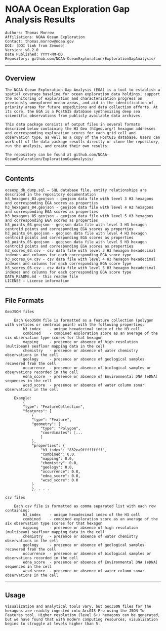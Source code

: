 # NOAA Ocean Exploration Gap Analysis Results

    Authors: Thomas Morrow
    Affiliations: NOAA Ocean Exploration  
    Contact: thomas.morrow@noaa.gov
    DOI: [DOI link from Zenodo]  
    Version: v0.2.0  
    Date Published: YYYY-MM-DD
    Repository: github.com/NOAA-OceanExploration/ExplorationGapAnalysis/

---

##  Overview

    The NOAA Ocean Exploration Gap Analysis (EGA) is a tool to establish a spatial coverage baseline for ocean exploration data holdings, support the monitoring of exploration and characterization progress on previously unexplored ocean areas, and aid in the identification of priority areas for future expeditions and data collection efforts. At its core, the EGA is a PostGIS database synthesizing deep sea scientific observations from publicly available data archives.

    This data package consists of output files in several formats described below containing the H3 Geo (h3geo.org/) hexagon addresses and corresponding exploration scores for each grid cell and observation type, as well as a copy of the PostGIS database. Users can work off of the data package results directly or clone the repository, run the analysis, and create their own results.

    The repository can be found at github.com/NOAA-OceanExploration/ExplorationGapAnalysis/

---

## Contents

    oceexp_db_dump.sql – SQL database file, entity relationships are described in the repository documentation
    h3_hexagons_03.geojson - geojson data file with level 3 H3 hexagons and corresponding EGA scores as properties
    h3_hexagons_04.geojson - geojson data file with level 4 H3 hexagons and corresponding EGA scores as properties
    h3_hexagons_05.geojson - geojson data file with level 5 H3 hexagons and corresponding EGA scores as properties
    h3_points_03.geojson - geojson data file with level 3 H3 hexagon centroid points and corresponding EGA scores as properties
    h3_points_04.geojson - geojson data file with level 4 H3 hexagon centroid points and corresponding EGA scores as properties
    h3_points_05.geojson - geojson data file with level 5 H3 hexagon centroid points and corresponding EGA scores as properties
    h3_scores_03.csv - csv data file with level 3 H3 hexagon hexadecimal indexes and columns for each corresponding EGA score type
    h3_scores_04.csv - csv data file with level 4 H3 hexagon hexadecimal indexes and columns for each corresponding EGA score type
    h3_scores_05.csv - csv data file with level 5 H3 hexagon hexadecimal indexes and columns for each corresponding EGA score type
    DATA_README.md - this readme file
    LICENSE – License information


---

## File Formats

    GeoJSON files
        
        Each GeoJSON file is formatted as a feature collection (polygon with vertices or centroid point) with the following properties:
            h3_index    - unique hexadecimal index of the H3 cell
            combined    - combined exploration score as an average of the six observation type scores for that hexagon
            mapping     - presence or absence of high resolution (multibeam) seafloor mapping data in the cell
            chemistry   - presence or absence of water chemistry observations in the cell
            geology     - presence or absence of geological samples recovered from the cell
            occurrence  - presence or absence of biological samples or observations recorded in the cell
            edna_score  - presence or absence of Environmental DNA (eDNA) sequences in the cell
            wcsd_score  - presence or absence of water column sonar observations in the cell

        Example:
            {
            "type": "FeatureCollection",
            "features": [
                {
                "type": "Feature",
                "geometry": {
                    "type": "Polygon",
                    "coordinates": [...
                    ]
                },
                "properties": {
                    "h3_index": "832ea9fffffffff",
                    "combined": 0.0,
                    "mapping": 0.0,
                    "chemistry": 0.0,
                    "geology": 0.0,
                    "occurrence": 0.0,
                    "edna_score": 0.0,
                    "wcsd_score": 0.0
                }
                }, . . .

    csv files

        Each csv file is formatted as comma separated list with each row containing:
            h3_index    - unique hexadecimal index of the H3 cell
            combined    - combined exploration score as an average of the six observation type scores for that hexagon
            mapping     - presence or absence of high resolution (multibeam) seafloor mapping data in the cell
            chemistry   - presence or absence of water chemistry observations in the cell
            geology     - presence or absence of geological samples recovered from the cell
            occurrence  - presence or absence of biological samples or observations recorded in the cell
            edna_score  - presence or absence of Environmental DNA (eDNA) sequences in the cell
            wcsd_score  - presence or absence of water column sonar observations in the cell
---

## Usage

    Visualization and analytical tools vary, but GeoJSON files for the hexagons are readily ingested into ArcGIS Pro using the JSON To Features tool. Higher resolution (level 6+) hexagons can be generated, but we have found that with modern computing resources, visualization begins to struggle at levels higher than 5. 